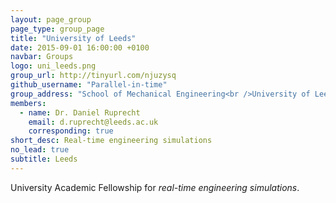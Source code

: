```yaml
---
layout: page_group
page_type: group_page
title: "University of Leeds"
date: 2015-09-01 16:00:00 +0100
navbar: Groups
logo: uni_leeds.png
group_url: http://tinyurl.com/njuzysq
github_username: "Parallel-in-time"
group_address: "School of Mechanical Engineering<br />University of Leeds<br />Leeds LS2 9JT, UK"
members:
  - name: Dr. Daniel Ruprecht
    email: d.ruprecht@leeds.ac.uk
    corresponding: true
short_desc: Real-time engineering simulations
no_lead: true
subtitle: Leeds
---
```


University Academic Fellowship for _real-time engineering simulations_.
